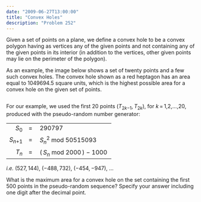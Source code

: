 ```yaml
---
date: "2009-06-27T13:00:00"
title: "Convex Holes"
description: "Problem 252"
---
```


<p>
Given a set of points on a plane, we define a convex hole to be a convex polygon having as vertices any of the given points and not containing any of the given points in its interior (in addition to the vertices, other given points may lie on the perimeter of the polygon). 
</p>
<p>
As an example, the image below shows a set of twenty points and a few such convex holes. 
The convex hole shown as a red heptagon has an area equal to 1049694.5 square units, which is the highest possible area for a convex hole on the given set of points.
</p>
<div style="text-align:center;">
<img alt="" class="dark_img" src="/images/p252_convexhole.gif"/></div>
<p>
</p><p>For our example, we used the first 20 points (<var>T</var><sub>2<var>k</var>−1</sub>, <var>T</var><sub>2<var>k</var></sub>), for <var>k</var> = 1,2,…,20, produced with the pseudo-random number generator:</p>
<center><table class="p252"><tr><td style="text-align:right;"><var>S</var><sub>0</sub></td>
<td>=<sub> </sub></td>
<td>290797<sub> </sub></td>
</tr><tr><td><var>S</var><sub><var>n</var>+1</sub></td>
<td>=<sub> </sub></td>
<td><var>S</var><sub><var>n</var></sub><sup>2</sup> mod 50515093</td>
</tr><tr><td style="text-align:right;"><var>T</var><sub><var>n</var></sub></td>
<td>=<sub> </sub></td>
<td>( <var>S</var><sub><var>n</var></sub> mod 2000 ) − 1000<sup> </sup></td>
</tr></table></center>
<p>
<i>i.e.</i> (527, 144), (−488, 732), (−454, −947), …
</p>
<p>
What is the maximum area for a convex hole on the set containing the first 500 points in the pseudo-random sequence? Specify your answer including one digit after the decimal point.
</p>


